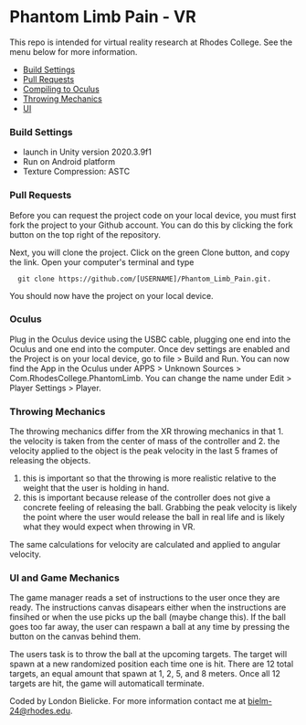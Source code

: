 # Phantom Limb Pain - VR 
This repo is intended for virtual reality research at Rhodes College. See the menu below for more information.

- [Build Settings](#build-settings)
- [Pull Requests](#pull-requests)
- [Compiling to Oculus](#oculus)
- [Throwing Mechanics](#throwing-mechanics)
- [UI](#ui-and-game-mechanics)




### Build Settings
- launch in Unity version 2020.3.9f1
- Run on Android platform
- Texture Compression: ASTC

### Pull Requests
Before you can request the project code on your local device, you must first fork the project to your Github account. You can do this by clicking the fork button on the top right of the repository. 

Next, you will clone the project. Click on the green Clone button, and copy the link. Open your computer's terminal and type 
```
  git clone https://github.com/[USERNAME]/Phantom_Limb_Pain.git. 
```
You should now have the project on your local device. 

### Oculus
Plug in the Oculus device using the USBC cable, plugging one end into the Oculus and one end into the computer. Once dev settings are enabled and the Project is on your local device, go to file > Build and Run. You can now find the App in the Oculus under APPS > Unknown Sources > Com.RhodesCollege.PhantomLimb. You can change the name under Edit > Player Settings > Player. 

### Throwing Mechanics
The throwing mechanics differ from the XR throwing mechanics in that 1. the velocity is taken from the center of mass of the controller and 2. the velocity applied to the object is the peak velocity in the last 5 frames of releasing the objects.
1. this is important so that the throwing is more realistic relative to the weight that the user is holding in hand.
2. this is important because release of the controller does not give a concrete feeling of releasing the ball. Grabbing the peak velocity is likely the point where the user would release the ball in real life and is likely what they would expect when throwing in VR. 

The same calculations for velocity are calculated and applied to angular velocity. 

### UI and Game Mechanics
The game manager reads a set of instructions to the user once they are ready. The instructions canvas disapears either when the instructions are finsihed or when the use picks up the ball (maybe change this). If the ball goes too far away, the user can respawn a ball at any time by pressing the button on the canvas behind them. 

The users task is to throw the ball at the upcoming targets. The target will spawn at a new randomized position each time one is hit. There are 12 total targets, an equal amount that spawn at 1, 2, 5, and 8 meters. Once all 12 targets are hit, the game will automaticall terminate.


Coded by London Bielicke. For more information contact me at bielm-24@rhodes.edu.
